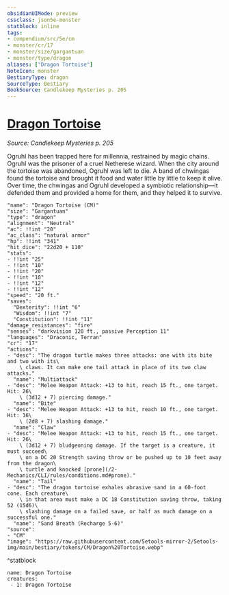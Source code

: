 ```yaml
---
obsidianUIMode: preview
cssclass: json5e-monster
statblock: inline
tags:
- compendium/src/5e/cm
- monster/cr/17
- monster/size/gargantuan
- monster/type/dragon
aliases: ["Dragon Tortoise"]
NoteIcon: monster
BestiaryType: dragon
SourceType: Bestiary
BookSource: Candlekeep Mysteries p. 205
---
```

# [Dragon Tortoise](2-Mechanics\CLI\bestiary\dragon/dragon-tortoise-cm.md)
*Source: Candlekeep Mysteries p. 205*  

Ogruhl has been trapped here for millennia, restrained by magic chains. Ogruhl was the prisoner of a cruel Netherese wizard. When the city around the tortoise was abandoned, Ogruhl was left to die. A band of chwingas found the tortoise and brought it food and water little by little to keep it alive. Over time, the chwingas and Ogruhl developed a symbiotic relationship—it defended them and provided a home for them, and they helped it to survive.

```statblock
"name": "Dragon Tortoise (CM)"
"size": "Gargantuan"
"type": "dragon"
"alignment": "Neutral"
"ac": !!int "20"
"ac_class": "natural armor"
"hp": !!int "341"
"hit_dice": "22d20 + 110"
"stats":
- !!int "25"
- !!int "10"
- !!int "20"
- !!int "10"
- !!int "12"
- !!int "12"
"speed": "20 ft."
"saves":
  "Dexterity": !!int "6"
  "Wisdom": !!int "7"
  "Constitution": !!int "11"
"damage_resistances": "fire"
"senses": "darkvision 120 ft., passive Perception 11"
"languages": "Draconic, Terran"
"cr": "17"
"actions":
- "desc": "The dragon turtle makes three attacks: one with its bite and two with its\
    \ claws. It can make one tail attack in place of its two claw attacks."
  "name": "Multiattack"
- "desc": "Melee Weapon Attack: +13 to hit, reach 15 ft., one target. Hit: 26\
    \ (3d12 + 7) piercing damage."
  "name": "Bite"
- "desc": "Melee Weapon Attack: +13 to hit, reach 10 ft., one target. Hit: 16\
    \ (2d8 + 7) slashing damage."
  "name": "Claw"
- "desc": "Melee Weapon Attack: +13 to hit, reach 15 ft., one target. Hit: 26\
    \ (3d12 + 7) bludgeoning damage. If the target is a creature, it must succeed\
    \ on a DC 20 Strength saving throw or be pushed up to 10 feet away from the dragon\
    \ turtle and knocked [prone](/2-Mechanics/CLI/rules/conditions.md#prone)."
  "name": "Tail"
- "desc": "The dragon tortoise exhales abrasive sand in a 60-foot cone. Each creature\
    \ in that area must make a DC 18 Constitution saving throw, taking 52 (15d6)\
    \ slashing damage on a failed save, or half as much damage on a successful one."
  "name": "Sand Breath (Recharge 5-6)"
"source":
- "CM"
"image": "https://raw.githubusercontent.com/5etools-mirror-2/5etools-img/main/bestiary/tokens/CM/Dragon%20Tortoise.webp"
```
^statblock

```encounter-table
name: Dragon Tortoise
creatures:
 - 1: Dragon Tortoise
```